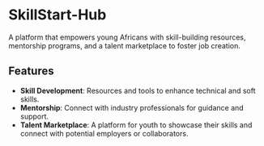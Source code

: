 # SkillStart-Hub
A platform that empowers young Africans with skill-building resources, mentorship programs, and a talent marketplace to foster job creation.
## Features

- **Skill Development**: Resources and tools to enhance technical and soft skills.
- **Mentorship**: Connect with industry professionals for guidance and support.
- **Talent Marketplace**: A platform for youth to showcase their skills and connect with potential employers or collaborators.